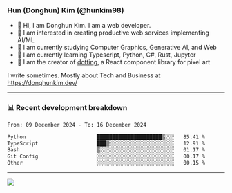 ### Hun (Donghun) Kim (@hunkim98)

- 👋 Hi, I am Donghun Kim. I am a web developer. 
- 🤔 I am interested in creating productive web services implementing AI/ML
- 🔭 I am currently studying Computer Graphics, Generative AI, and Web 
- 🌱 I am currently learning Typescript, Python, C#, Rust, Jupyter
- 🎨 I am the creator of [dotting](https://github.com/hunkim98/dotting), a React component library for pixel art

I write sometimes. Mostly about Tech and Business at https://donghunkim.dev/

---
### 📊 Recent development breakdown
<!--START_SECTION:waka-->

```txt
From: 09 December 2024 - To: 16 December 2024

Python                       █████████████████████▒░░░   85.41 %
TypeScript                   ███▒░░░░░░░░░░░░░░░░░░░░░   12.91 %
Bash                         ▒░░░░░░░░░░░░░░░░░░░░░░░░   01.17 %
Git Config                   ░░░░░░░░░░░░░░░░░░░░░░░░░   00.17 %
Other                        ░░░░░░░░░░░░░░░░░░░░░░░░░   00.15 %
```

<!--END_SECTION:waka-->
---

<!-- <div align='center'> -->
  <img align="center" src="https://github-readme-stats.vercel.app/api?username=hunkim98&theme=dark&show_icons=true"/>
<!-- </div> -->
<!--
**hunkim98/hunkim98** is a ✨ _special_ ✨ repository because its `README.md` (this file) appears on your GitHub profile.

Here are some ideas to get you started:

- 🔭 I’m currently working on ...
- 🌱 I’m currently learning ...
- 👯 I’m looking to collaborate on ...
- 🤔 I’m looking for help with ...
- 💬 Ask me about ...
- 📫 How to reach me: ...
- 😄 Pronouns: ...
- ⚡ Fun fact: ...
-->
